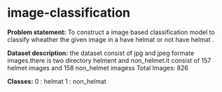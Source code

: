 # image-classification

**Problem statement:**
  To construct a image based classification model to classify wheather the given image in a have helmat or not have helmat .

**Dataset description:** 
  the dataset consist of jpg and jpeg formate images.there is two directory helment and non_helmet.it consist of 157 helmet images and 158 non_helmet imagess
Total Images: 826

**Classes:**
  0 : helmat
  1 : non_helmat


